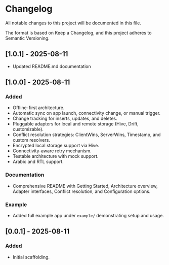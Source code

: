 # Changelog
All notable changes to this project will be documented in this file.

The format is based on Keep a Changelog, and this project adheres to Semantic Versioning.
## [1.0.1] - 2025-08-11
- Updated README.md documentation

## [1.0.0] - 2025-08-11
### Added
- Offline-first architecture.
- Automatic sync on app launch, connectivity change, or manual trigger.
- Change tracking for inserts, updates, and deletes.
- Pluggable adapters for local and remote storage (Hive, Drift, customizable).
- Conflict resolution strategies: ClientWins, ServerWins, Timestamp, and custom resolvers.
- Encrypted local storage support via Hive.
- Connectivity-aware retry mechanism.
- Testable architecture with mock support.
- Arabic and RTL support.

### Documentation
- Comprehensive README with Getting Started, Architecture overview, Adapter interfaces, Conflict resolution, and Configuration options.

### Example
- Added full example app under `example/` demonstrating setup and usage.

## [0.0.1] - 2025-08-11
### Added
- Initial scaffolding.
